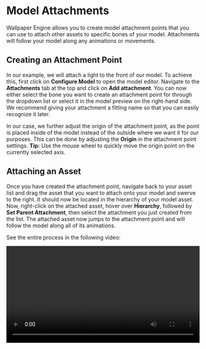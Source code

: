 # Model Attachments

Wallpaper Engine allows you to create model attachment points that you can use to attach other assets to specific bones of your model. Attachments will follow your model along any animations or movements.

## Creating an Attachment Point

In our example, we will attach a light to the front of our model. To achieve this, first click on **Configure Model** to open the model editor. Navigate to the **Attachments** tab at the top and click on **Add attachment**. You can now either select the bone you want to create an attachment point for through the dropdown list or select it in the model preview on the right-hand side. We recommend giving your attachment a fitting name so that you can easily recognize it later.

In our case, we further adjust the origin of the attachment point, as the point is placed inside of the model instead of the outside where we want it for our purposes. This can be done by adjusting the **Origin** in the attachment point settings. **Tip:** Use the mouse wheel to quickly move the origin point on the currently selected axis.

## Attaching an Asset

Once you have created the attachment point, navigate back to your asset list and drag the asset that you want to attach onto your model and swerve to the right. It should now be located in the hierarchy of your model asset. Now, right-click on the attached asset, hover over **Hierarchy**, followed by **Set Parent Attachment**, then select the attachment you just created from the list. The attached asset now jumps to the attachment point and will follow the model along all of its animations.

See the entire process in the following video:

<video width="100%" controls loop>
  <source :src="$withBase('/videos/model_attachment.mp4')" type="video/mp4">
  Your browser does not support the video tag.
</video>